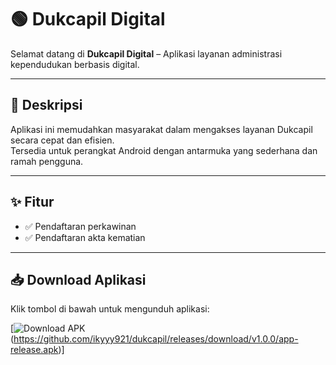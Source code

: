 # 🟢 Dukcapil Digital  

Selamat datang di **Dukcapil Digital** – Aplikasi layanan administrasi kependudukan berbasis digital.  

---

## 📌 Deskripsi
Aplikasi ini memudahkan masyarakat dalam mengakses layanan Dukcapil secara cepat dan efisien.  
Tersedia untuk perangkat Android dengan antarmuka yang sederhana dan ramah pengguna.

---

## ✨ Fitur
- ✅ Pendaftaran perkawinan 
- ✅ Pendaftaran akta kematian

---

## 📥 Download Aplikasi  

Klik tombol di bawah untuk mengunduh aplikasi:  

[![Download APK](https://img.shields.io/badge/📥_Download-APK-green?style=for-the-badge)(https://github.com/ikyyy921/dukcapil/releases/download/v1.0.0/app-release.apk)]




